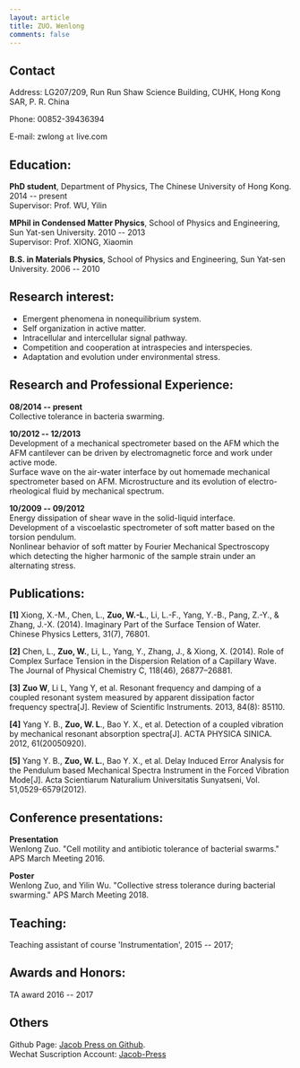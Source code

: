 ```yaml
---
layout: article
title: ZUO，Wenlong
comments: false
---
```


## Contact

Address: LG207/209, Run Run Shaw Science Building, CUHK, Hong Kong SAR, P. R. China

Phone: 00852-39436394

E-mail: zwlong ```at``` live.com

## Education:

**PhD student**, Department of Physics, The Chinese University of Hong Kong.  2014 -- present  
Supervisor: Prof. WU, Yilin

**MPhil in Condensed Matter Physics**, School of Physics and Engineering, Sun Yat-sen University. 2010 -- 2013  
Supervisor: Prof. XIONG, Xiaomin

**B.S. in Materials Physics**, School of Physics and Engineering, Sun Yat-sen University. 2006 -- 2010

## Research interest:

* Emergent phenomena in nonequilibrium system.  
* Self organization in active matter.   
* Intracellular and intercellular signal pathway.   
* Competition and cooperation at intraspecies and interspecies.   
* Adaptation and evolution under environmental stress.

## Research and Professional Experience:

**08/2014 -- present**  
Collective tolerance in bacteria swarming.

**10/2012 -- 12/2013**  
Development of a mechanical spectrometer based on the AFM which the AFM cantilever can be driven by electromagnetic force and work under active mode.  
Surface wave on the air-water interface by out homemade mechanical spectrometer based on AFM.
Microstructure and its evolution of electro-rheological fluid by mechanical spectrum.

**10/2009 -- 09/2012**  
Energy dissipation of shear wave in the solid-liquid interface.  
Development of a viscoelastic spectrometer of soft matter based on the torsion pendulum.  
Nonlinear behavior of soft matter by Fourier Mechanical Spectroscopy which detecting the higher harmonic of the sample strain under an alternating stress.


## Publications:

**[1]** Xiong, X.-M., Chen, L., **Zuo, W.-L**., Li, L.-F., Yang, Y.-B., Pang, Z.-Y., & Zhang, J.-X. (2014). Imaginary Part of the Surface Tension of Water. Chinese Physics Letters, 31(7), 76801.

**[2]** Chen, L., **Zuo, W.**, Li, L., Yang, Y., Zhang, J., & Xiong, X. (2014). Role of Complex Surface Tension in the Dispersion Relation of a Capillary Wave. The Journal of Physical Chemistry C, 118(46), 26877–26881.

**[3]** **Zuo W**, Li L, Yang Y, et al. Resonant frequency and damping of a coupled resonant system measured by apparent dissipation factor frequency spectra[J]. Review of Scientific Instruments. 2013, 84(8): 85110.

**[4]** Yang Y. B., **Zuo, W. L**., Bao Y. X., et al. Detection of a coupled vibration by mechanical resonant absorption spectra[J]. ACTA PHYSICA SINICA. 2012, 61(20050920).

**[5]** Yang Y. B., **Zuo, W. L.**, Bao Y. X., et al. Delay Induced Error Analysis for the Pendulum based Mechanical Spectra Instrument in the Forced Vibration Mode[J]. Acta Scientiarum Naturalium Universitatis Sunyatseni, Vol. 51,0529-6579(2012).

## Conference presentations:

**Presentation**  
Wenlong Zuo. "Cell motility and antibiotic tolerance of bacterial swarms." APS March Meeting 2016.

**Poster**  
Wenlong Zuo, and Yilin Wu. "Collective stress tolerance during bacterial swarming." APS March Meeting 2018.


## Teaching:

Teaching assistant of course 'Instrumentation', 2015 -- 2017;

## Awards and Honors:

TA award 2016 -- 2017

## Others
Github Page: [Jacob Press on Github](https://jacobzuo.github.io "Jacob Press on Github").  
Wechat Suscription Account: [Jacob-Press](https://jacobzuo.github.io/wechat.html "Jacob Press")



